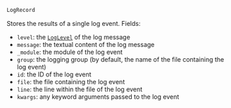 ```julia
LogRecord
```

Stores the results of a single log event. Fields:

  * `level`: the [`LogLevel`](@ref) of the log message
  * `message`: the textual content of the log message
  * `_module`: the module of the log event
  * `group`: the logging group (by default, the name of the file containing the log event)
  * `id`: the ID of the log event
  * `file`: the file containing the log event
  * `line`: the line within the file of the log event
  * `kwargs`: any keyword arguments passed to the log event
